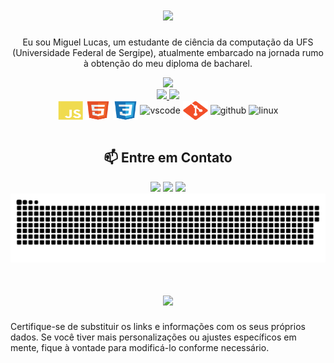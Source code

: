 
<div align="center">
  <h1>
    <img src="https://readme-typing-svg.herokuapp.com/?font=Righteous&size=35&center=true&vCenter=true&width=500&height=70&duration=4000&lines=Olá!+👋;+Me+chamo+Miguel!;" />
  </h1>
  <p>
    Eu sou Miguel Lucas, um estudante de ciência da computação da UFS (Universidade Federal de Sergipe), atualmente embarcado na jornada rumo à obtenção do meu diploma de bacharel.
  </p>
  <div align="center">
    <img height="150em" src="https://github.com/lucasfreire089/lucasfreire089/assets/145507011/a705d2e8-304a-4660-86a9-2a3fd20963fc"/>
  </div>

  <div align="center">
    <a href="https://github.com/duribeiro">
      <img height="150em" src="https://github-readme-stats.vercel.app/api?username=lucasfreire089&count_private=true&include_all_commits=true&show_icons=true&theme=dracula&hide_border=false&show_owner=true"/>
      <img height="150em" src="https://github-readme-stats.vercel.app/api/top-langs/?username=lucasfreire089&theme=dracula&hide_border=false&&layout=compact"/>
    </a>
  </div>

  <div align="center">
    <img align="center" alt="Js" height="30" width="40" src="https://raw.githubusercontent.com/devicons/devicon/master/icons/javascript/javascript-plain.svg">
    <img align="center" alt="HTML" height="30" width="40" src="https://raw.githubusercontent.com/devicons/devicon/master/icons/html5/html5-original.svg">
    <img align="center" alt="CSS" height="30" width="40" src="https://raw.githubusercontent.com/devicons/devicon/master/icons/css3/css3-original.svg">
    <img align="center" alt="vscode" src="https://img.shields.io/badge/Visual_Studio-5C2D91?style=for-the-badge&logo=visual%20studio&logoColor=white"/>
    <img align="center" alt="git" height="30" width="40" src="https://raw.githubusercontent.com/devicons/devicon/master/icons/git/git-original.svg">
    <img align="center" alt="github" src="https://img.shields.io/badge/GitHub-100000?style=for-the-badge&logo=github&logoColor=white">
    <img align="center" alt="linux" height="25" width="80" src="https://img.shields.io/badge/Java-ED8B00?style=for-the-badge&logo=openjdk&logoColor=white">
  </div><br>

  ## 📫 Entre em Contato

  <div align="center">
    <a href="https://www.instagram.com/miguellucaxx/" target="_blank"><img src="https://img.shields.io/badge/-Instagram-%23E4405F?style=for-the-badge&logo=instagram&logoColor=white" target="_blank"></a>
    <a href="https://www.linkedin.com/in/lucasfreire089/" target="_blank"><img src="https://img.shields.io/badge/-LinkedIn-%230077B5?style=for-the-badge&logo=linkedin&logoColor=white" target="_blank"></a> 
    <a href="mailto:lucas.freire@dcomp.ufs.br"><img src="https://img.shields.io/badge/-Gmail-%23333?style=for-the-badge&logo=gmail&logoColor=white" target="_blank"></a>
  </div>

  <img alt="github contribution grid snake animation" src="https://raw.githubusercontent.com/lucasfreire089/lucasfreire089/output/github-contribution-grid-snake.svg">

  <h1>
    <img src="https://readme-typing-svg.herokuapp.com/?font=Righteous&size=35&center=true&vCenter=true&width=500&height=70&duration=4000&lines=Obrigado+pela+atenção!;" />
  </h1>
</div>


Certifique-se de substituir os links e informações com os seus próprios dados. Se você tiver mais personalizações ou ajustes específicos em mente, fique à vontade para modificá-lo conforme necessário.
